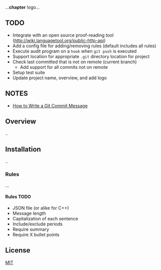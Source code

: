 ...**chapter** logo...

## TODO 
+ Integrate with an open source proof-reading tool (http://wiki.languagetool.org/public-http-api)
+ Add a config file for adding/removing rules (default includes all rules)
+ Execute audit program on a `hook` when `git push` is executed
+ Support location for appropriate `.git` directory location for project
+ Check last committed that is not on remote (current branch)
  + Add support for all commits not on remote
+ Setup test suite
+ Update project name, overview, and add logo

## NOTES
+ [How to Write a Git Commit Message](https://chris.beams.io/posts/git-commit)

## Overview
..

## Installation
..

### Rules
...

#### Rules TODO
+ JSON file (or alike for C++)
+ Message length
+ Capitalization of each sentence
+ Include/exclude periods
+ Require summary
+ Require X bullet points

## License
[MIT](https://github.com/williamgrosset/chapter/blob/master/LICENSE)
